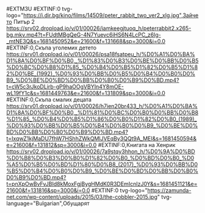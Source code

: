 #EXTM3U
#EXTINF:0 tvg-logo="https://i.dir.bg/kino/films/14509/peter_rabbit_two_ver2_xlg.jpg",Зайчето Питър 2
https://srv02.dropload.io/v/01/00026/iamkeegjtuoq_h/peterrabbit2.x265-bg.mkv.mp4?t=FUdtMBgQeG-4N7Yuevc6iHS6N4LcPC_z6lg-_mtNE3Q&s=1681450952&e=21600&f=131668&sp=3000&i=0.0
#EXTINF:0,Скъпа уголемих детето 
https://srv01.dropload.io/v/01/00026/psa18fsatpeu_h/%D0%A1%D0%BA%D1%8A%D0%BF%D0%B0,_%D1%83%D0%B3%D0%BE%D0%BB%D0%B5%D0%BC%D0%B8%D1%85_%D0%B4%D0%B5%D1%82%D0%B5%D1%82%D0%BE_(1992)_%D0%93%D0%BB%D0%B5%D0%B4%D0%B0%D0%B9_%D0%BE%D0%BD%D0%BB%D0%B0%D0%B9%D0%BD.mp4?t=cW5c3rJkoDLirb-gP9haOOgVBYIn4Y8mOE-wL19fY1c&s=1681449763&e=21600&f=131809&sp=3000&i=0.0
#EXTINF:0,Скъпа смалих децата 
https://srv01.dropload.io/v/01/00026/h7ien20br433_h/%D0%A1%D0%BA%D1%8A%D0%BF%D0%B0,_%D1%81%D0%BC%D0%B0%D0%BB%D0%B8%D1%85_%D0%B4%D0%B5%D1%86%D0%B0%D1%82%D0%B0_(1989)_%D0%93%D0%BB%D0%B5%D0%B4%D0%B0%D0%B9_%D0%BE%D0%BD%D0%BB%D0%B0%D0%B9%D0%BD.mp4?t=IxqwZ1kjMaDU7fhW7HShhZWkQMlJVEqBy3QQt9A_MEI&s=1681450594&e=21600&f=131812&sp=3000&i=0.0
#EXTINF:0,Книгата на Хенрик 
https://srv02.dropload.io/v/01/00026/7a9stqy3hhon_h/%D0%9A%D0%BD%D0%B8%D0%B3%D0%B0%D1%82%D0%B0_%D0%BD%D0%B0_%D0%A5%D0%B5%D0%BD%D1%80%D0%B8_(2017)_%D0%93%D0%BB%D0%B5%D0%B4%D0%B0%D0%B9_%D0%BE%D0%BD%D0%BB%D0%B0%D0%B9%D0%BD.mp4?t=pnXpOwBvFvJBId8kMoxFgjBygHMdK0R3DEmIcnIzJ0Y&s=1681451121&e=21600&f=131816&sp=3000&i=0.0
#EXTINF:0 tvg-logo="https://zamunda-net.com/wp-content/uploads/2015/03/the-cobbler-2015.jpg" 
tvg-language="Bulgarian",Обущарят 
